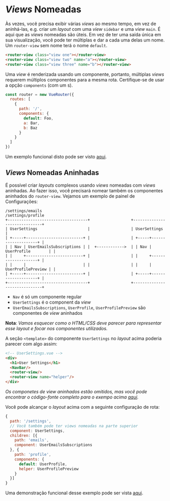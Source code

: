 # _Views_ Nomeadas

Às vezes, você precisa exibir várias _views_ ao mesmo tempo, em vez de aninhá-las, e.g. criar um _layout_ com uma _view_ `sidebar` e uma _view_ `main`. É aqui que as _views_ nomeadas são úteis. Em vez de ter uma saída única em sua visualização, você pode ter múltiplas e dar a cada uma delas um nome. Um `router-view` sem nome terá o nome `default`.

``` html
<router-view class="view one"></router-view>
<router-view class="view two" name="a"></router-view>
<router-view class="view three" name="b"></router-view>
```

Uma _view_ é renderizada usando um componente, portanto, múltiplas _views_ requerem múltiplos componentes para a mesma rota. Certifique-se de usar a opção `components` (com um s).

``` js
const router = new VueRouter({
  routes: [
    {
      path: '/',
      components: {
        default: Foo,
        a: Bar,
        b: Baz
      }
    }
  ]
})
```

Um exemplo funcional disto pode ser visto [aqui](https://jsfiddle.net/posva/6du90epg/).

## _Views_ Nomeadas Aninhadas

É possível criar _layouts_ complexos usando _views_ nomeadas com _views_ aninhadas. Ao fazer isso, você precisará nomear também os componentes aninhados do `router-view`. Vejamos um exemplo de painel de Configurações:

```
/settings/emails                                       /settings/profile
+-----------------------------------+                  +------------------------------+
| UserSettings                      |                  | UserSettings                 |
| +-----+-------------------------+ |                  | +-----+--------------------+ |
| | Nav | UserEmailsSubscriptions | |  +------------>  | | Nav | UserProfile        | |
| |     +-------------------------+ |                  | |     +--------------------+ |
| |     |                         | |                  | |     | UserProfilePreview | |
| +-----+-------------------------+ |                  | +-----+--------------------+ |
+-----------------------------------+                  +------------------------------+
```

- `Nav` é só um componente regular
- `UserSettings` é o component da _view_
- `UserEmailsSubscriptions`, `UserProfile`, `UserProfilePreview` são componentes de _view_ aninhados

**Nota**: _Vamos esquecer como o HTML/CSS deve parecer para representar esse layout e focar nos componentes utilizados._

A seção `<template>` do componente `UserSettings` no _layout_ acima poderia parecer com algo assim:

```html
<!-- UserSettings.vue -->
<div>
  <h1>User Settings</h1>
  <NavBar/>
  <router-view/>
  <router-view name="helper"/>
</div>
```

_Os componetes de view aninhados estão omitidos, mas você pode encontrar o código-fonte completo para o exempo acima [aqui](https://jsfiddle.net/posva/22wgksa3/)._

Você pode alcançar o _layout_ acima com a seguinte configuração de rota:

```js
{
  path: '/settings',
  // Você também pode ter views nomeadas na parte superior
  component: UserSettings,
  children: [{
    path: 'emails',
    component: UserEmailsSubscriptions
  }, {
    path: 'profile',
    components: {
      default: UserProfile,
      helper: UserProfilePreview
    }
  }]
}
```

Uma demonstração funcional desse exemplo pode ser vista [aqui](https://jsfiddle.net/posva/22wgksa3/).
